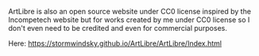 ArtLibre is also an open source website under CC0 license inspired by the Incompetech website but for works created by me under
CC0 license so I don't even need to be credited and even for commercial purposes.

Here: https://stormwindsky.github.io/ArtLibre/ArtLibre/Index.html
